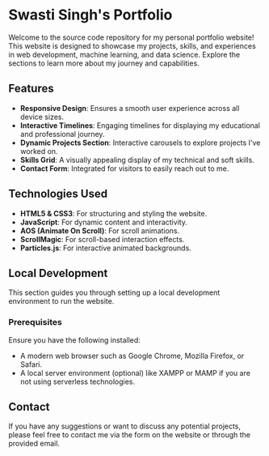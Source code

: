 # Swasti Singh's Portfolio

Welcome to the source code repository for my personal portfolio website! This website is designed to showcase my projects, skills, and experiences in web development, machine learning, and data science. Explore the sections to learn more about my journey and capabilities.

## Features

- **Responsive Design**: Ensures a smooth user experience across all device sizes.
- **Interactive Timelines**: Engaging timelines for displaying my educational and professional journey.
- **Dynamic Projects Section**: Interactive carousels to explore projects I've worked on.
- **Skills Grid**: A visually appealing display of my technical and soft skills.
- **Contact Form**: Integrated for visitors to easily reach out to me.

## Technologies Used

- **HTML5 & CSS3**: For structuring and styling the website.
- **JavaScript**: For dynamic content and interactivity.
- **AOS (Animate On Scroll)**: For scroll animations.
- **ScrollMagic**: For scroll-based interaction effects.
- **Particles.js**: For interactive animated backgrounds.

## Local Development

This section guides you through setting up a local development environment to run the website.

### Prerequisites

Ensure you have the following installed:
- A modern web browser such as Google Chrome, Mozilla Firefox, or Safari.
- A local server environment (optional) like XAMPP or MAMP if you are not using serverless technologies.

## Contact

If you have any suggestions or want to discuss any potential projects, please feel free to contact me via the form on the website or through the provided email.
